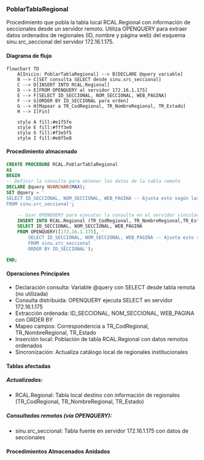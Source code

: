 ### PoblarTablaRegional

Procedimiento que pobla la tabla local RCAL.Regional con información de seccionales desde un servidor remoto. Utiliza OPENQUERY para extraer datos ordenados de regionales (ID, nombre y página web) del esquema sinu.src_seccional del servidor 172.16.1.175.

#### Diagrama de flujo

```mermaid
flowchart TD
    A[Inicio: PoblarTablaRegional] --> B[DECLARE @query variable]
    B --> C[SET consulta SELECT desde sinu.src_seccional]
    C --> D[INSERT INTO RCAL.Regional]
    D --> E[FROM OPENQUERY al servidor 172.16.1.175]
    E --> F[SELECT ID_SECCIONAL, NOM_SECCIONAL, WEB_PAGINA]
    F --> G[ORDER BY ID_SECCIONAL para orden]
    G --> H[Mapear a TR_CodRegional, TR_NombreRegional, TR_Estado]
    H --> I[Fin]
    
    style A fill:#e1f5fe
    style E fill:#fff3e0
    style G fill:#f3e5f5
    style I fill:#e8f5e8
```
#### Procedimiento almacenado
```sql
CREATE PROCEDURE RCAL.PoblarTablaRegional
AS
BEGIN
-- Definir la consulta para obtener los datos de la tabla remota
DECLARE @query NVARCHAR(MAX);
SET @query = '
SELECT ID_SECCIONAL, NOM_SECCIONAL, WEB_PAGINA -- Ajusta esto según las columnas específicas
FROM sinu.src_seccional';

    -- Usar OPENQUERY para ejecutar la consulta en el servidor vinculado
    INSERT INTO RCAL.Regional (TR_CodRegional, TR_NombreRegional,TR_Estado ) -- Ajusta esto según las columnas específicas
    SELECT ID_SECCIONAL, NOM_SECCIONAL, WEB_PAGINA
    FROM OPENQUERY([172.16.1.175], '
        SELECT ID_SECCIONAL, NOM_SECCIONAL, WEB_PAGINA -- Ajusta esto según las columnas específicas
        FROM sinu.src_seccional
    	ORDER BY ID_SECCIONAL');

END;
```
#### Operaciones Principales

- Declaración consulta: Variable @query con SELECT desde tabla remota (no utilizada)
- Consulta distribuida: OPENQUERY ejecuta SELECT en servidor 172.16.1.175
- Extracción ordenada: ID_SECCIONAL, NOM_SECCIONAL, WEB_PAGINA con ORDER BY
- Mapeo campos: Correspondencia a TR_CodRegional, TR_NombreRegional, TR_Estado
- Inserción local: Población de tabla RCAL.Regional con datos remotos ordenados
- Sincronización: Actualiza catálogo local de regionales institucionales

#### Tablas afectadas

##### Actualizadas:

- RCAL.Regional: Tabla local destino con información de regionales (TR_CodRegional, TR_NombreRegional, TR_Estado)

##### Consultadas remotas (via OPENQUERY):

- sinu.src_seccional: Tabla fuente en servidor 172.16.1.175 con datos de seccionales

#### Procedimientos Almacenados Anidados